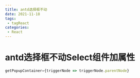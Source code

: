 ```yaml
---
title: antd选择框不动
date: 2021-11-18
tags:
 - tagReact
categories:
 - React
---
```


# antd选择框不动Select组件加属性

```js
getPopupContainer={triggerNode => triggerNode.parentNode}

```

